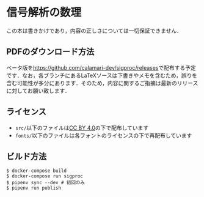 # 信号解析の数理

この本は書きかけであり，内容の正しさについては一切保証できません．

## PDFのダウンロード方法

ベータ版を<https://github.com/calamari-dev/sigproc/releases>で配布する予定です．なお，各ブランチにあるLaTeXソースは下書きやメモを含むため，誤りを含む可能性が多分にあります．そのため，内容に関するご指摘は最新のリリースに対してお願い致します．

## ライセンス

+ `src/`以下のファイルは[CC BY 4.0](https://creativecommons.org/licenses/by/4.0/deed.ja)の下で配布しています
+ `fonts/`以下のファイルは各フォントのライセンスの下で再配布しています

## ビルド方法

```
$ docker-compose build
$ docker-compose run sigproc
$ pipenv sync --dev # 初回のみ
$ pipenv run publish
```
